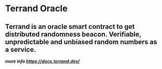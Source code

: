 # Terrand Oracle
## Terrand is an oracle smart contract to get distributed randomness beacon. Verifiable, unpredictable and unbiased random numbers as a service.

***more info https://docs.terrand.dev/***
